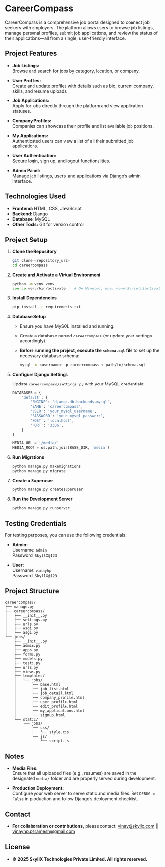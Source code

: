 # CareerCompass

CareerCompass is a comprehensive job portal designed to connect job seekers with employers. The platform allows users to browse job listings, manage personal profiles, submit job applications, and review the status of their applications—all from a single, user-friendly interface.

## Project Features

- **Job Listings:**  
  Browse and search for jobs by category, location, or company.

- **User Profiles:**  
  Create and update profiles with details such as bio, current company, skills, and resume uploads.

- **Job Applications:**  
  Apply for jobs directly through the platform and view application statuses.

- **Company Profiles:**  
  Companies can showcase their profile and list available job positions.

- **My Applications:**  
  Authenticated users can view a list of all their submitted job applications.

- **User Authentication:**  
  Secure login, sign up, and logout functionalities.

- **Admin Panel:**  
  Manage job listings, users, and applications via Django’s admin interface.

## Technologies Used

- **Frontend:** HTML, CSS, JavaScript  
- **Backend:** Django  
- **Database:** MySQL  
- **Other Tools:** Git for version control

## Project Setup

1. **Clone the Repository**

   ```bash
   git clone <repository_url>
   cd careercompass
   ```

2. **Create and Activate a Virtual Environment**

   ```bash
   python -m venv venv
   source venv/bin/activate    # On Windows, use: venv\Scripts\activate
   ```

3. **Install Dependencies**

   ```bash
   pip install -r requirements.txt
   ```

4. **Database Setup**

   - Ensure you have MySQL installed and running.
   - Create a database named `careercompass` (or update your settings accordingly).
   - **Before running the project, execute the `schema.sql` file** to set up the necessary database schema:

     ```bash
     mysql -u <username> -p careercompass < path/to/schema.sql
     ```

5. **Configure Django Settings**

   Update `careercompass/settings.py` with your MySQL credentials:

   ```python
   DATABASES = {
       'default': {
           'ENGINE': 'django.db.backends.mysql',
           'NAME': 'careercompass',
           'USER': 'your_mysql_username',
           'PASSWORD': 'your_mysql_password',
           'HOST': 'localhost',
           'PORT': '3306',
       }
   }

   MEDIA_URL = '/media/'
   MEDIA_ROOT = os.path.join(BASE_DIR, 'media')
   ```

6. **Run Migrations**

   ```bash
   python manage.py makemigrations
   python manage.py migrate
   ```

7. **Create a Superuser**

   ```bash
   python manage.py createsuperuser
   ```

8. **Run the Development Server**

   ```bash
   python manage.py runserver
   ```

## Testing Credentials

For testing purposes, you can use the following credentials:

- **Admin:**  
  Username: `admin`  
  Password: `SkyllX@123`

- **User:**  
  Username: `vinayhp`  
  Password: `SkyllX@123`

## Project Structure

```
careercompass/
├── manage.py
├── careercompass/
│   ├── __init__.py
│   ├── settings.py
│   ├── urls.py
│   ├── wsgi.py
│   └── asgi.py
└── jobs/
    ├── __init__.py
    ├── admin.py
    ├── apps.py
    ├── forms.py
    ├── models.py
    ├── tests.py
    ├── urls.py
    ├── views.py
    ├── templates/
    │   └── jobs/
    │       ├── base.html
    │       ├── job_list.html
    │       ├── job_detail.html
    │       ├── company_profile.html
    │       ├── user_profile.html
    │       ├── edit_profile.html
    │       ├── my_applications.html
    │       └── signup.html
    └── static/
        └── jobs/
            ├── css/
            │   └── style.css
            └── js/
                └── script.js
```

## Notes

- **Media Files:**  
  Ensure that all uploaded files (e.g., resumes) are saved in the designated `media/` folder and are properly served during development.

- **Production Deployment:**  
  Configure your web server to serve static and media files. Set `DEBUG = False` in production and follow Django’s deployment checklist.

## Contact
- **For collaboration or contributions,** please contact:
vinay@skyllx.com || vinayhp.paramesh@gmail.com

## License

- **© 2025 SkyllX Technologies Private Limited. All rights reserved.**